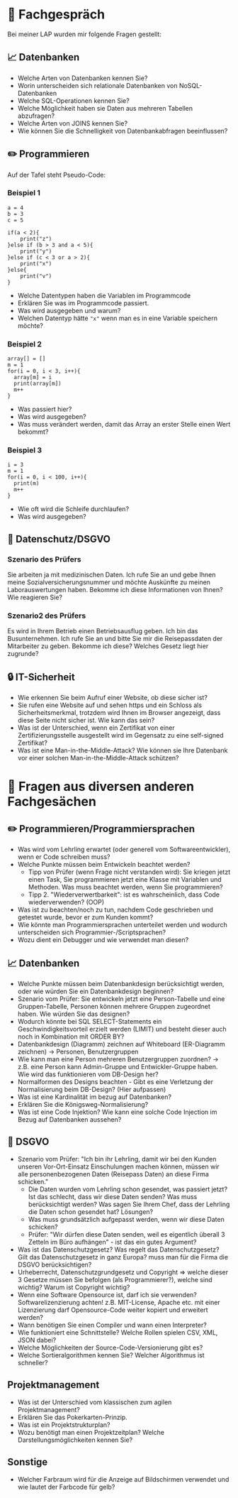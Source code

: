 # :speech_balloon: Fachgespräch

Bei meiner LAP wurden mir folgende Fragen gestellt:

## :chart_with_upwards_trend: Datenbanken

- Welche Arten von Datenbanken kennen Sie?
- Worin unterscheiden sich relationale Datenbanken von NoSQL-Datenbanken
- Welche SQL-Operationen kennen Sie?
- Welche Möglichkeit haben sie Daten aus mehreren Tabellen abzufragen?
- Welche Arten von JOINS kennen Sie?
- Wie können Sie die Schnelligkeit von Datenbankabfragen beeinflussen?

## :pencil2: Programmieren

Auf der Tafel steht Pseudo-Code:

### Beispiel 1

```
a = 4
b = 3
c = 5

if(a < 2){
    print("z")
}else if (b > 3 and a < 5){
    print("y")
}else if (c < 3 or a > 2){
    print("x")
}else{
    print("v")
}
```

- Welche Datentypen haben die Variablen im Programmcode
- Erklären Sie was im Programmcode passiert. 
- Was wird ausgegeben und warum?
- Welchen Datentyp hätte ```"x"``` wenn man es in eine Variable speichern möchte?


### Beispiel 2

```
array[] = []
m = 1
for(i = 0, i < 3, i++){
  array[m] = i
  print(array[m])
  m++
}
```

- Was passiert hier?
- Was wird ausgegeben?
- Was muss verändert werden, damit das Array an erster Stelle einen Wert bekommt?

### Beispiel 3

```
i = 3
m = 1
for(i = 0, i < 100, i++){
  print(m)
  m++
}
```

- Wie oft wird die Schleife durchlaufen?
- Was wird ausgegeben?


## :page_with_curl: Datenschutz/DSGVO

### Szenario des Prüfers
Sie arbeiten ja mit medizinischen Daten. 
Ich rufe Sie an und gebe Ihnen meine Sozialversicherungsnummer und möchte Auskünfte zu meinen Laborauswertungen haben. 
Bekomme ich diese Informationen von Ihnen? Wie reagieren Sie?

### Szenario2 des Prüfers
Es wird in Ihrem Betrieb einen Betriebsausflug geben. Ich bin das Busunternehmen. Ich rufe Sie an und bitte Sie mir die Reisepassdaten der Mitarbeiter zu geben.
Bekomme ich diese? Welches Gesetz liegt hier zugrunde?

## :lock: IT-Sicherheit
- Wie erkennen Sie beim Aufruf einer Website, ob diese sicher ist?
- Sie rufen eine Website auf und sehen https und ein Schloss als Sicherheitsmerkmal, trotzdem wird Ihnen im Browser angezeigt, dass diese Seite nicht sicher ist. Wie kann das sein?
- Was ist der Unterschied, wenn ein Zertifikat von einer Zertifizierungsstelle ausgestellt wird im Gegensatz zu eine self-signed Zertifikat?
- Was ist eine Man-in-the-Middle-Attack? Wie können sie Ihre Datenbank vor einer solchen Man-in-the-Middle-Attack schützen?


# :speech_balloon: Fragen aus diversen anderen Fachgesächen

## :pencil2: Programmieren/Programmiersprachen
- Was wird vom Lehrling erwartet (oder generell vom Softwareentwickler), wenn er Code schreiben muss?
- Welche Punkte müssen beim Entwickeln beachtet werden?
  - Tipp von Prüfer (wenn Frage nicht verstanden wird): Sie kriegen jetzt einen Task, Sie programmieren jetzt eine Klasse mit Variablen und Methoden. Was muss beachtet werden, wenn Sie programmieren?
  - Tipp 2. "Wiederverwertbarkeit": ist es wahrscheinlich, dass Code wiederverwenden? (OOP)
- Was ist zu beachten/noch zu tun, nachdem Code geschrieben und getestet wurde, bevor er zum Kunden kommt?
- Wie könnte man Programmiersprachen unterteilet werden und wodurch unterscheiden sich Programmier-/Scriptsprachen?
- Wozu dient ein Debugger und wie verwendet man diesen?

## :chart_with_upwards_trend: Datenbanken
- Welche Punkte müssen beim Datenbankdesign berücksichtigt werden, oder wie würden Sie ein Datenbankdesign beginnen?
- Szenario vom Prüfer: Sie entwickeln jetzt eine Person-Tabelle und eine Gruppen-Tabelle, Personen können mehrere Gruppen zugeordnet haben. Wie würden Sie das designen?
- Wodurch könnte bei SQL SELECT-Statements ein Geschwindigkeitsvorteil erzielt werden (LIMIT) und besteht dieser auch noch in Kombination mit ORDER BY?
- Datenbankdesign (Diagramm) zeichnen auf Whiteboard (ER-Diagramm zeichnen) -> Personen, Benutzergruppen
- Wie kann man eine Person mehreren Benutzergruppen zuordnen? -> z.B. eine Person kann Admin-Gruppe und Entwickler-Gruppe haben. Wie wird das funktionieren vom DB-Design her?
- Normalformen des Designs beachten - Gibt es eine Verletzung der Normalisierung beim DB-Design? (Hier aufpassen)
- Was ist eine Kardinalität im bezug auf Datenbanken?
- Erklären Sie die Königsweg-Normalisierung?
- Was ist eine Code Injektion? Wie kann eine solche Code Injection im Bezug auf Datenbanken aussehen?

## :page_with_curl: DSGVO
- Szenario vom Prüfer: "Ich bin ihr Lehrling, damit wir bei den Kunden unseren Vor-Ort-Einsatz Einschulungen machen können, müssen wir alle personenbezogenen Daten (Reisepass Daten) an diese Firma schicken."
  - Die Daten wurden vom Lehrling schon gesendet, was passiert jetzt? Ist das schlecht, dass wir diese Daten senden? Was muss berücksichtigt werden? Was sagen Sie Ihrem Chef, dass der Lehrling die Daten schon gesendet hat? Lösungen?
  - Was muss grundsätzlich aufgepasst werden, wenn wir diese Daten schicken?
  - Prüfer: "Wir dürfen diese Daten senden, weil es eigentlich überall 3 Zetteln im Büro aufhängen" - ist das ein gutes Argument?
- Was ist das Datenschutzgesetz? Was regelt das Datenschutzgesetz? Gilt das Datenschutzgesetz in ganz Europa? muss man für die Firma die DSGVO berücksichtigen?
- Urheberrecht, Datenschutzgrundgesetz und Copyright => welche dieser 3 Gesetze müssen Sie befolgen (als Programmierer?), welche sind wichtig? Warum ist Copyright wichtig?
- Wenn eine Software Opensource ist, darf ich sie verwenden? Softwarelizenzierung achten!  z.B. MIT-License, Apache etc. mit einer Lizenzierung darf Opensource-Code weiter kopiert und erweitert werden?
- Wann benötigen Sie einen Compiler und wann einen Interpreter?
- Wie funktioniert eine Schnittstelle? Welche Rollen spielen CSV, XML, JSON dabei?
- Welche Möglichkeiten der Source-Code-Versionierung gibt es?
- Welche Sortieralgorithmen kennen Sie? Welcher Algorithmus ist schneller?

## Projektmanagement
- Was ist der Unterschied vom klassischen zum agilen Projektmanagement?
- Erklären Sie das Pokerkarten-Prinzip.
- Was ist ein Projektstrukturplan?
- Wozu benötigt man einen Projektzeitplan? Welche Darstellungsmöglichkeiten kennen Sie?

## Sonstige
- Welcher Farbraum wird für die Anzeige auf Bildschirmen verwendet und wie lautet der Farbcode für gelb?




